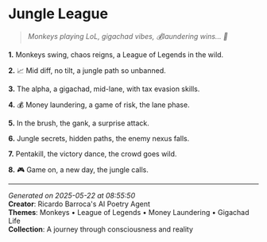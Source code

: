 # Jungle League

> *Monkeys playing LoL, gigachad vibes, 💰laundering wins... 🦍*

**1.** Monkeys swing, chaos reigns, a League of Legends in the wild.


**2.** 📈 Mid diff, no tilt, a jungle path so unbanned.


**3.** The alpha, a gigachad, mid-lane, with tax evasion skills.


**4.** 💰 Money laundering, a game of risk, the lane phase.


**5.** In the brush, the gank, a surprise attack.


**6.** Jungle secrets, hidden paths, the enemy nexus falls.


**7.** Pentakill, the victory dance, the crowd goes wild.


**8.** 🎮 Game on, a new day, the jungle calls.



---

*Generated on 2025-05-22 at 08:55:50*  
**Creator**: Ricardo Barroca's AI Poetry Agent  
**Themes**: Monkeys • League of Legends • Money Laundering • Gigachad Life  
**Collection**: A journey through consciousness and reality